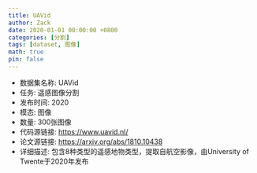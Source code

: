 ```yaml
---
title: UAVid
author: Zack
date: 2020-01-01 00:00:00 +0800
categories: [分割]
tags: [dataset, 图像]
math: true
pin: false
---
```

- 数据集名称: UAVid
- 任务: 遥感图像分割
- 发布时间: 2020
- 模态: 图像
- 数量: 300张图像
- 代码源链接: https://www.uavid.nl/
- 论文源链接: https://arxiv.org/abs/1810.10438
- 详细描述: 包含8种类型的遥感地物类型，提取自航空影像，由University of Twente于2020年发布
